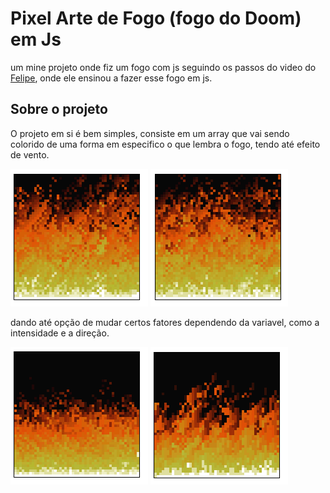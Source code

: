 # Pixel Arte de Fogo (fogo do Doom) em Js

um mine projeto onde fiz um fogo com js seguindo os passos do video do [Felipe](https://youtu.be/fxm8cadCqbs?si=bkCJAxp5q9qQR36c), onde ele ensinou a fazer esse fogo em js.

## Sobre o projeto

O projeto em si é bem simples, consiste em um array que vai sendo colorido de uma forma em especifico o que lembra o fogo, tendo até efeito de vento.

![alt text](image-3.png)
![alt text](image-4.png)

dando até opção de mudar certos fatores dependendo da variavel, como a intensidade e a direção.

![alt text](image.png)
![alt text](image-1.png)
